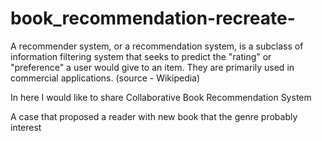 # book_recommendation-recreate-

A recommender system, or a recommendation system, is a subclass of information filtering system that seeks to predict the "rating" or "preference" a user would give to an item. They are primarily used in commercial applications. (source - Wikipedia)

In here I would like to share Collaborative Book Recommendation System

A case that proposed a reader with new book that the genre probably interest

